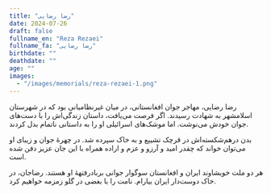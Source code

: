 ```yaml
---
title: "رضا رضایی"
date: 2024-07-26
draft: false
fullname_en: "Reza Rezaei"
fullname_fa: "رضا رضایی"
birthdate: ""
deathdate: ""
age: ""
images:
  - "/images/memorials/reza-rezaei-1.png"
---
```


رضا رضایی، مهاجر جوان افغانستانی، در میان غیرنظامیانی بود که در شهرستان اسلامشهر به شهادت رسیدند. اگر فرصت می‌یافت، داستان زندگی‌اش را با دست‌های جوان خودش می‌نوشت. اما موشک‌های اسرائیلی او را به داستانی ناتمام بدل کردند. 

بدن درهم‌شکسته‌اش در قرچک تشییع و به خاک سپرده شد. در چهرۀ جوان و زیبای او می‌توان خواند که چقدر امید و آرزو و عزم و اراده همراه با این جان عزیز دفن شده است. 

هر دو ملت خویشاوند ایران و افغانستان سوگوار جوانی بربادرفتهۀ او هستند.
رضاجان، در خاک دوست‌دار ایران بیارام. نامت را با بغضی در گلو زمزمه خواهیم کرد. 